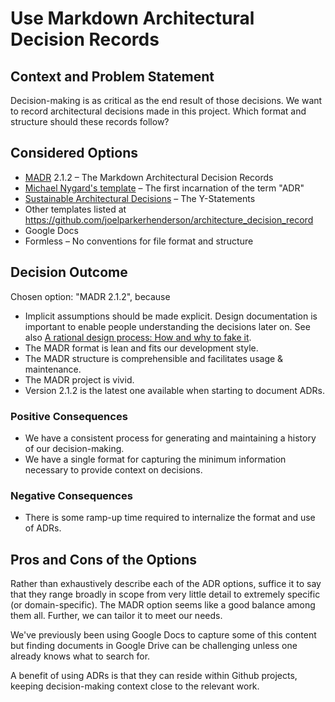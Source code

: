 # Use Markdown Architectural Decision Records

## Context and Problem Statement

Decision-making is as critical as the end result of those decisions.
We want to record architectural decisions made in this project.
Which format and structure should these records follow?

## Considered Options

* [MADR](https://adr.github.io/madr/) 2.1.2 – The Markdown Architectural Decision Records
* [Michael Nygard's template](http://thinkrelevance.com/blog/2011/11/15/documenting-architecture-decisions) – The first incarnation of the term "ADR"
* [Sustainable Architectural Decisions](https://www.infoq.com/articles/sustainable-architectural-design-decisions) – The Y-Statements
* Other templates listed at <https://github.com/joelparkerhenderson/architecture_decision_record>
* Google Docs
* Formless – No conventions for file format and structure

## Decision Outcome

Chosen option: "MADR 2.1.2", because

* Implicit assumptions should be made explicit.
  Design documentation is important to enable people understanding the decisions later on.
  See also [A rational design process: How and why to fake it](https://doi.org/10.1109/TSE.1986.6312940).
* The MADR format is lean and fits our development style.
* The MADR structure is comprehensible and facilitates usage & maintenance.
* The MADR project is vivid.
* Version 2.1.2 is the latest one available when starting to document ADRs.

### Positive Consequences

* We have a consistent process for generating and maintaining a history of our
  decision-making.
* We have a single format for capturing the minimum information necessary to
  provide context on decisions.

### Negative Consequences

* There is some ramp-up time required to internalize the format and use of ADRs.

## Pros and Cons of the Options

Rather than exhaustively describe each of the ADR options, suffice it to say
that they range broadly in scope from very little detail to extremely specific
(or domain-specific). The MADR option seems like a good balance among them all.
Further, we can tailor it to meet our needs.

We've previously been using Google Docs to capture some of this content but
finding documents in Google Drive can be challenging unless one already knows
what to search for.

A benefit of using ADRs is that they can reside within Github projects, keeping
decision-making context close to the relevant work.
